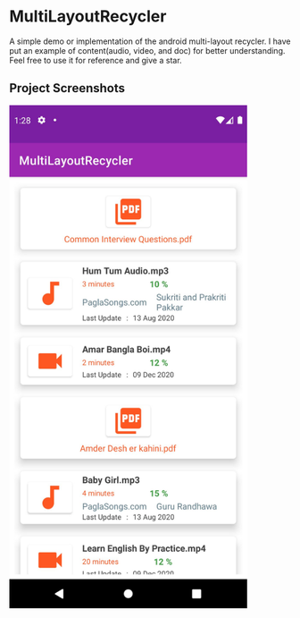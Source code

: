 # MultiLayoutRecycler
A simple demo or implementation of the android multi-layout recycler. I have put an example of content(audio, video, and doc) for better understanding. 
Feel free to use it for reference and give a star.

## Project Screenshots
<img src="images/1606071353091.jpg" height="900">
